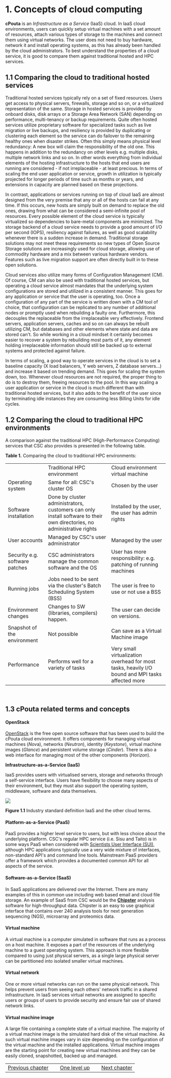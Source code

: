 # 1. Concepts of cloud computing

**cPouta** is an  *Infrastructure as a Service* (IaaS)  cloud. In IaaS
cloud environments,  users can quickly  setup virtual machines  with a
set  amount of  resources,  attach  various types  of  storage to  the
machines and  connect them using  virtual networks. The user  does not
need to  buy hardware,  network it and  install operating  systems, as
this has  already been  handled by  the cloud  administrators. To best
understand the  properties of a cloud  service, it is good  to compare
them against traditional hosted and HPC services.

## 1.1 Comparing the cloud to traditional hosted services

Traditional  hosted  services  typically  rely   on  a  set  of  fixed
resources.  Users  get access to physical  servers, firewalls, storage
and so  on, or a virtualized  representation of the same.   Storage in
hosted services is provided by onboard disks, disk arrays or a Storage
Area Network  (SAN) depending on performance,  multi-tenancy or backup
requirements. Quite often hosted services utilize proprietary software
for  specialized tasks  such as  live migration  or live  backups, and
resiliency is  provided by duplicating  or clustering each  element so
the  service  can do  failover  to  the  remaining healthy  ones  when
disaster strikes. Often this simply means physical level redundancy: A
new box will claim the responsibility  of the old one. This happens in
addition  to the  redundancy  on other  levels  e.g.  multiple  disks,
multiple  network links  and so  on.  In  other words  everything from
individual elements  of the hosting  infrastructure to the  hosts that
end users are running are considered - if not irreplaceable - at least
precious. In  terms of  scaling the end  user application  or service,
growth in  utilization is  typically projected  for longer  periods of
time such as  months or years, and extensions in  capacity are planned
based on these projections.

In contrast, applications or services running on top of cloud IaaS are
almost designed from the very premise that any or all of the hosts can
fail at any time. If this occurs, new hosts are simply built on demand
to  replace the  old  ones,  drawing from  what  can  be considered  a
semi-infinite pool of  resources. Every possible element  of the cloud
service  is  typically  virtualized   so  dependencies  to  bare-metal
components are minimized. The storage backend of a cloud service needs
to provide a good amount of  I/O per second (IOPS), resiliency against
failures,  as well  as good  scalability  whenever there  is a  sudden
increase in demand.  Traditional storage solutions may  not meet these
requirements  so  new  types  of Open  Source  Storage  solutions  are
increasingly  used  for  cloud  storage,  allowing  use  of  commodity
hardware and a mix between  various hardware vendors. Features such as
live  migration support  are often  directly  built in  to these  open
solutions.

Cloud  services also  utilize many  forms of  Configuration Management
(CM).   Of  course,  CM  can  also be  used  with  traditional  hosted
services,  but operating  a  cloud service  almost  mandates that  the
underlying  system  configurations  are   stored  and  utilized  in  a
consistent manner. This  goes for any application or  service that the
user  is operating,  too.  Once a  configuration of  any  part of  the
service is written  down with a CM tool of  choice, that configuration
can be replicated  to any number of additional nodes  or promptly used
when  rebuilding  a  faulty  one.   Furthermore,  this  decouples  the
replaceable from the irreplaceable very effectively. Frontend servers,
application servers, caches and so  on can always be rebuilt utilizing
CM, but databases  and other elements where state and  data are stored
can't. So while working in a cloud mindset it certainly becomes easier
to  recover a  system  by rebuilding  most parts  of  it, any  element
holding  irreplaceable  information  should  still  be  backed  up  to
external systems and protected against failure.

In terms of scaling, a good way to operate services in the cloud is to
set a baseline  capacity (X load balancers, Y web  servers, Z database
servers...) and  increase it based  on trending demand. This  goes for
scaling  the  system  down,  too. Whenever  cloud  resources  are  not
required, the proper thing to do is to destroy them, freeing resources
to the pool. In this way scaling  a user application or service in the
cloud is much different than  with traditional hosted services, but it
also  adds to  the  benefit  of the  user  since  by terminating  idle
instances they are consuming less Billing Units for idle cycles.

## 1.2 Comparing the cloud to traditional HPC environments

A comparison against the  traditional HPC (High-Performance Computing)
services that CSC also provides is presented in the following table.

**Table 1.** Comparing the cloud to traditional HPC environments:

|                                | | |
|--------------------------------|------------------------------------------------------------------------------------------------------------------------|--------------------------------------------------------------------------------------------------|
|                                | Traditional HPC environment                                                                                            | Cloud environment virtual machine                                                                |
| Operating system               | Same for all: CSC's cluster OS                                                                                         | Chosen by the user                                                                               |
| Software installation          | Done by cluster administrators, customers can only install software to their own directories, no administrative rights | Installed by the user, the user has admin rights                                                 |
| User accounts                  | Managed by CSC's user administrator                                                                                    | Managed by the user                                                                              |
| Security e.g. software patches | CSC administrators manage the common software and the OS                                                               | User has more responsibility: e.g. patching of running machines                                  |
| Running jobs                   | Jobs need to be sent via the cluster's Batch Scheduling System (BSS)                                                   | The user is free to use or not use a BSS                                                         |
| Environment changes            | Changes to SW (libraries, compilers) happen.                                                                           | The user can decide on versions.                                                                 |
| Snapshot of the environment    | Not possible                                                                                                           | Can save as a Virtual Machine image                                                              |
| Performance                    | Performs well for a variety of tasks                                                                                   | Very small virtualization overhead for most tasks, heavily I/O bound and MPI tasks affected more |

 

## 1.3 cPouta related terms and concepts

#### OpenStack

<a                                    href="http://www.openstack.org/"
class="external-link">OpenStack</a> is  the free open  source software
that has been  used to build the cPouta cloud  environment.  It offers
components   for   managing   virtual  machines   (*Nov*a),   networks
(*Neutron*), identity (*Keystone*),  virtual machine images (*Glance*)
and  persistent  volume  storage  (*Cinder*).  There  is  also  a  web
interface for managing most of the other components (*Horizon*).

**Infrastructure-as-a-Service (IaaS)**

IaaS  provides users  with virtualised  servers, storage  and networks
through  a self-service  interface. Users  have flexibility  to choose
many  aspects of  their environment,  but they  must also  support the
operating system, middleware, software and data themselves.

![][1]

**Figure 1.1** Industry  standard definition IaaS and  the other cloud
terms.

#### Platform-as-a-Service (PaaS)

PaaS provides  a higher level service  to users, but with  less choice
about the  underlying platform. CSC's  regular HPC service  (i.e. Sisu
and   Taito)  is   in  some   ways  PaaS   when  considered   with  <a
href="https://sui.csc.fi/"    class="external-link">Scientists    User
Interface (SUI)</a>,  although HPC  applications typically use  a very
wide  mixture  of  interfaces,  non-standard API's  and  command  line
tools. Mainstream  PaaS providers offer  a framework which  provides a
documented common API for all aspects of the service.

#### Software-as-a-Service (SaaS)

In SaaS applications are delivered  over the Internet.  There are many
examples of  this in common  use including  web based email  and cloud
file  storage.   An  example  of  SaaS from  CSC  would  be  the  **<a
href="http://chipster.csc.fi"     class="external-link">Chipster</a>**
analysis software for high-throughput data. Chipster is an easy to use
graphical interface  that contains  over 240  analysis tools  for next
generation sequencing (NGS), microarray and proteomics data.

#### Virtual machine

A virtual machine  is a computer simulated in software  that runs as a
process on a host  machine. It exposes a part of  the resources of the
underlying machine to a guest  operating system. This approach is more
flexible compared  to using just  physical servers, as a  single large
physical  server  can be  partitioned  into  isolated smaller  virtual
machines.

#### Virtual network

One  or   more  virtual  networks   can  run  on  the   same  physical
network. This  helps prevent  users from  seeing each  others' network
traffic in a shared infrastructure.  In IaaS services virtual networks
are assigned to specific users or  groups of users to provide security
and ensure fair use of shared network links.

#### Virtual machine image

A large  file containing a  complete state  of a virtual  machine. The
majority of a virtual machine image  is the simulated hard disk of the
virtual machine. As such virtual machine images vary in size depending
on  the  configuration  of  the  virtual  machine  and  the  installed
applications.   Virtual  machine images  are  the  starting point  for
creating  new  virtual  machines  and   they  can  be  easily  cloned,
snapshotted, backed up and managed.

|                    | | | | |
|--------------------|-----|----------------------------------|-----|----------------|
| [Previous chapter] |     | [One level up][Previous chapter] |     | [Next chapter] |

  [1]: https://research.csc.fi/documents/48467/84606/cloud-stack.png/17f44f4a-053d-402c-8dc6-bee72f7590e0?t=1431083454142
  [Previous chapter]: https://research.csc.fi/pouta-user-guide
  [Next chapter]: https://research.csc.fi/pouta-access
